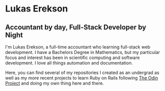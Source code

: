 # Lukas Erekson 
## Accountant by day, Full-Stack Developer by Night

I'm Lukas Erekson, a full-time accountant who learning full-stack web development. I have a Bachelors Degree in Mathematics, but my particular focus and interest has been in scientific computing and software development. I love all things automation and documentation.

Here, you can find several of my repositories I created as an undergrad as well as my more recent projects to learn Ruby on Rails following [The Odin Project](https://www.TheOdinProject.com/) and doing my own thing here and there.

<!-- - 🌱 I’m currently learning ...
- 💞️ I’m looking to collaborate on ...
- 📫 How to reach me ... -->

<!---
LukasErekson/LukasErekson is a ✨ special ✨ repository because its `README.md` (this file) appears on your GitHub profile.
You can click the Preview link to take a look at your changes.
--->
